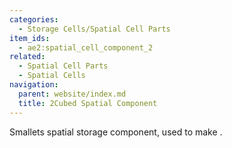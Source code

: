 ```yaml
---
categories:
  - Storage Cells/Spatial Cell Parts
item_ids:
  - ae2:spatial_cell_component_2
related:
  - Spatial Cell Parts
  - Spatial Cells
navigation:
  parent: website/index.md
  title: 2Cubed Spatial Component
---
```


Smallets spatial storage component, used to make <ItemLink
id="spatial_storage_cell_2"/>.

<RecipeFor id="spatial_cell_component_2" />
